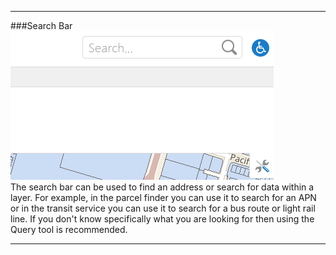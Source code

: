 ****
###Search Bar
![SearchBar](https://github.com/vta/WebServiceGuide/blob/master/Images/OtherTools/SearchToolbar.PNG)  
The search bar can be used to find an address or search for data within a layer.  For example, in the parcel finder you can use it to search for an APN or in the transit service you can use it to search for a bus route or light rail line.  If you don't know specifically what you are looking for then using the Query tool is recommended.  

****